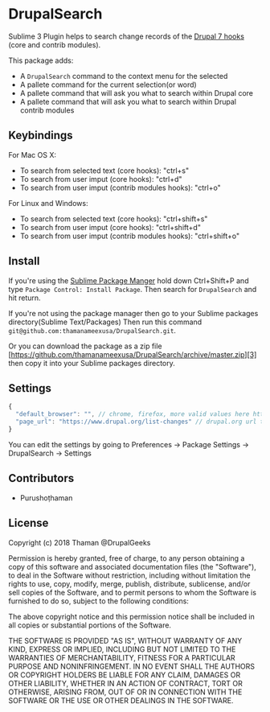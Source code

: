 # DrupalSearch
Sublime 3 Plugin helps to search change records of the [Drupal 7 hooks][1] (core and contrib modules).

This package adds:

* A `DrupalSearch` command to the context menu for the selected
* A pallete command for the current selection(or word)
* A pallete command that will ask you what to search within Drupal core
* A pallete command that will ask you what to search within Drupal contrib modules

## Keybindings
For Mac OS X:
- To search from selected text (core hooks):  "ctrl+s"
- To search from user imput (core hooks):  "ctrl+d"
- To search from user imput (contrib modules hooks):  "ctrl+o"

For Linux and Windows:
- To search from selected text (core hooks):  "ctrl+shift+s"
- To search from user imput (core hooks):  "ctrl+shift+d"
- To search from user imput (contrib modules hooks):  "ctrl+shift+o"


## Install
If you're using the [Sublime Package Manger][2] hold down Ctrl+Shift+P and type
`Package Control: Install Package`. Then search for `DrupalSearch` and hit return.

If you're not using the package manager then go to your Sublime packages directory(Sublime Text/Packages) Then run this command `git@github.com:thamanameexusa/DrupalSearch.git`.

Or you can download the package as a zip file [https://github.com/thamanameexusa/DrupalSearch/archive/master.zip][3] then copy it into your Sublime packages directory.


## Settings
```js
{
  "default_browser": "", // chrome, firefox, more valid values here https://docs.python.org/2/library/webbrowser.html#webbrowser.register
  "page_url": "https://www.drupal.org/list-changes" // drupal.org url to perform the search
}
```
You can edit the settings by going to Preferences -> Package Settings -> DrupalSearch -> Settings

## Contributors
- Purushoṭhaman

## License
Copyright (c) 2018 Thaman @DrupalGeeks

Permission is hereby granted, free of charge, to any person obtaining a copy
of this software and associated documentation files (the "Software"), to deal
in the Software without restriction, including without limitation the rights
to use, copy, modify, merge, publish, distribute, sublicense, and/or sell
copies of the Software, and to permit persons to whom the Software is
furnished to do so, subject to the following conditions:

The above copyright notice and this permission notice shall be included in all
copies or substantial portions of the Software.

THE SOFTWARE IS PROVIDED "AS IS", WITHOUT WARRANTY OF ANY KIND, EXPRESS OR
IMPLIED, INCLUDING BUT NOT LIMITED TO THE WARRANTIES OF MERCHANTABILITY,
FITNESS FOR A PARTICULAR PURPOSE AND NONINFRINGEMENT. IN NO EVENT SHALL THE
AUTHORS OR COPYRIGHT HOLDERS BE LIABLE FOR ANY CLAIM, DAMAGES OR OTHER
LIABILITY, WHETHER IN AN ACTION OF CONTRACT, TORT OR OTHERWISE, ARISING FROM,
OUT OF OR IN CONNECTION WITH THE SOFTWARE OR THE USE OR OTHER DEALINGS IN THE
SOFTWARE.

[1]: https://api.drupal.org/api/drupal/includes!module.inc/group/hooks/7.x
[2]: https://packagecontrol.io
[3]: https://github.com/thamanameexusa/DrupalSearch/archive/master.zip
